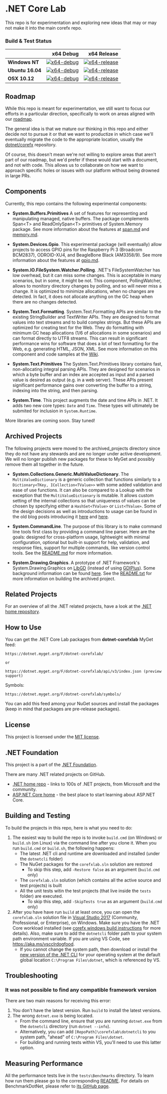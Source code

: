 # .NET Core Lab 

This repo is for experimentation and exploring new ideas that may or may not make it into the main corefx repo.

### Build & Test Status

|    | x64 Debug | x64 Release |
|:---|----------------:|------------------:|
|**Windows NT**|[![x64-debug](https://ci.dot.net/job/dotnet_corefxlab/job/master/job/windows_nt_debug/badge/icon)](https://ci.dot.net/job/dotnet_corefxlab/job/master/job/windows_nt_debug/lastCompletedBuild/testReport)|[![x64-release](https://ci.dot.net/job/dotnet_corefxlab/job/master/job/windows_nt_release/badge/icon)](https://ci.dot.net/job/dotnet_corefxlab/job/master/job/windows_nt_release/lastCompletedBuild/testReport)
|**Ubuntu 16.04**|[![x64-debug](https://ci.dot.net/job/dotnet_corefxlab/job/master/job/ubuntu16.04_debug/badge/icon)](https://ci.dot.net/job/dotnet_corefxlab/job/master/job/ubuntu16.04_debug/lastCompletedBuild/testReport)|[![x64-release](https://ci.dot.net/job/dotnet_corefxlab/job/master/job/ubuntu16.04_release/badge/icon)](https://ci.dot.net/job/dotnet_corefxlab/job/master/job/ubuntu16.04_release/lastCompletedBuild/testReport)
|**OSX 10.12**|[![x64-debug](https://ci.dot.net/job/dotnet_corefxlab/job/master/job/osx10.12_debug/badge/icon)](https://ci.dot.net/job/dotnet_corefxlab/job/master/job/osx10.12_debug/lastCompletedBuild/testReport)|[![x64-release](https://ci.dot.net/job/dotnet_corefxlab/job/master/job/osx10.12_release/badge/icon)](https://ci.dot.net/job/dotnet_corefxlab/job/master/job/osx10.12_release/lastCompletedBuild/testReport)

## Roadmap

While this repo is meant for experimentation, we still want to focus our efforts
in a particular direction, specifically to work on areas aligned with our
[roadmap](docs/roadmap.md).

The general idea is that we mature our thinking in this repo and either decide
not to pursue it or that we want to productize in which case we'll eventually
migrate the code to the appropriate location, usually the
[dotnet/corefx](https://github.com/dotnet/corefx) repository.

Of course, this doesn't mean we're not willing to explore areas that aren't part
of our roadmap, but we'd prefer if these would start with a document, and not
with code. This allows us to collaborate on how we want to approach specific
holes or issues with our platform without being drowned in large PRs.

## Components

Currently, this repo contains the following experimental components:

* **System.Buffers.Primitives**
A set of features for representing and manipulating managed, native buffers. The package complements Span\<T\> and ReadOnlySpan\<T\> primitives of System.Memory package. See more information about the features at [span.md](docs/specs/span.md) and [memory.md](docs/specs/memory.md).

* **System.Devices.Gpio**.
This experimental package (will eventually) allow projects to access GPIO pins for the Raspberry Pi 3 (Broadcom BCM2837), ODROID-XU4, and BeagleBone Black (AM3358/9). See more information about the features at [gpio.md](docs/specs/gpio.md).

* **System.IO.FileSystem.Watcher.Polling**. 
.NET's FileSystemWatcher has low overhead, but it can miss some changes. This is acceptable in many scenarios, but in some, it might be not. 
This component, PollingWatcher, allows to monitory directory changes by polling, and so will never miss a change. It is optimized to minimize 
allocations, when no changes are detected. In fact, it does not allocate anything on the GC heap when there are no changes detected.

* **System.Text.Formatting**. 
System.Text.Formatting APIs are similar to the existing StringBuilder and TextWriter APIs. 
They are designed to format values into text streams and to build complex strings. 
But these APIs are optimized for creating text for the Web. 
They do formatting with minimum GC heap allocations (1/6 of allocations in some scenarios) and can format directly to UTF8 streams. 
This can result in significant performance wins for software that does a lot of text formatting for the Web, e.g. generating HTML, JSON, XML. 
See more information on this component and code samples at the [Wiki](https://github.com/dotnet/corefxlab/wiki). 

* **System.Text.Primitives**
The System.Text.Primitives library contains fast, non-allocating integral parsing APIs. They are designed for scenarios in which a byte buffer
and an index are accepted as input and a parsed value is desired as output (e.g. in a web server). These APIs present significant performance gains
over converting the buffer to a string, indexing into the string, and then parsing.

* **System.Time**.
This project augments the date and time APIs in .NET.  It adds two new core types: `Date` and `Time`.
These types will ultimately be submited for inclusion in `System.Runtime`.

More libraries are coming soon. Stay tuned!

[blog post]: http://blogs.msdn.com/b/dotnet/archive/2014/11/12/net-core-is-open-source.aspx

## Archived Projects

The following projects were moved to the archived_projects directory since they do not have any stewards and are no longer under active development.
We will no longer publish new packages for these to MyGet and possibly remove them all together in the future.

* **System.Collections.Generic.MultiValueDictionary**.
The `MultiValueDictionary` is a generic collection that functions similarly to a `Dictionary<TKey, ICollection<TValue>>` with some added validation
and ease of use functions. It can also be compared to a Lookup with the exception that the `MultiValueDictionary` is mutable. It allows custom 
setting of the internal collections so that uniqueness of values can be chosen by specifying either a `HashSet<TValue>` or `List<TValue>`. Some of the
design decisions as well as introductions to usage can be found in the old blog posts introducing it [here](http://blogs.msdn.com/b/dotnet/archive/2014/06/20/would-you-like-a-multidictionary.aspx) and [here](http://blogs.msdn.com/b/dotnet/archive/2014/08/05/multidictionary-becomes-multivaluedictionary.aspx).

* **System.CommandLine**.
The purpose of this library is to make command line tools first class by providing a command line parser. Here are the goals: designed for cross-platform usage, lightweight with minimal configuration, optional but built-in support for help, validation, and response files, support for multiple commands, like version control tools. See the [README.md](archived_projects/src/System.CommandLine/README.md) for more information.

* **System.Drawing.Graphics**.
A prototype of .NET Framework's System.Drawing.Graphics on [LibGD](https://en.wikipedia.org/wiki/GD_Graphics_Library) (instead of using [GDIPlus](https://en.wikipedia.org/wiki/Graphics_Device_Interface)).  Some background information can be found [here](https://blogs.msdn.microsoft.com/dotnet/2017/01/19/net-core-image-processing/).  See the [README.txt](archived_projects/src/System.Drawing.Graphics/README.txt) for more information on building the archived project.

## Related Projects

For an overview of all the .NET related projects, have a look at the
[.NET home repository](https://github.com/Microsoft/dotnet).

## How to Use
You can get the .NET Core Lab packages from **dotnet-corefxlab** MyGet feed: 

```
https://dotnet.myget.org/F/dotnet-corefxlab/

or

https://dotnet.myget.org/F/dotnet-corefxlab/api/v3/index.json (preview support)
```

Symbols:
```
https://dotnet.myget.org/F/dotnet-corefxlab/symbols/
```

You can add this feed among your NuGet sources and install the packages (keep in mind that packages are pre-release packages).

## License

This project is licensed under the [MIT license](LICENSE).

## .NET Foundation

This project is a part of the [.NET Foundation].

[.NET Foundation]: http://www.dotnetfoundation.org/projects
[.NET Foundation forums]: http://forums.dotnetfoundation.org/

There are many .NET related projects on GitHub.

- [.NET home repo](https://github.com/Microsoft/dotnet) - links to 100s of .NET projects, from Microsoft and the community.
- [ASP.NET Core home](https://github.com/aspnet/home) - the best place to start learning about ASP.NET Core.

## Building and Testing

To build the projects in this repo, here is what you need to do:

1. The easiest way to build the repo is to invoke `build.cmd` (on Windows) or `build.sh` (on Linux) via the command line after you clone it. When you run `build.cmd` or `build.sh`, the following happens:
   - The latest .NET cli and runtime are downloaded and installed (under the `dotnetcli` folder)
   - The NuGet packages for the `corefxlab.sln` solution are restored
      - To skip this step, add `-Restore false` as an argument (`build.cmd` only)
   - The `corefxlab.sln` solution (which contains all the active source and test projects) is built
   - All the unit tests witin the test projects (that live inside the `tests` folder) are executed.
      - To skip this step, add `-SkipTests true` as an argument (`build.cmd` only)
2. After you have have run `build` at least once, you can open the `corefxlab.sln` solution file in [Visual Studio 2017](https://www.visualstudio.com/downloads/) (Community, Professional, or Enterprise), on Windows. Make sure you have the .NET Core workload installed (see [corefx windows build instructions](https://github.com/dotnet/corefx/blob/master/Documentation/building/windows-instructions.md) for more details). Also, make sure to add the `dotnetcli` folder path to your system path environment variable. If you are using VS Code, see https://aka.ms/vscclrdogfood.
   - If you cannot change the system path, then download or install the [new version of the .NET CLI](https://github.com/dotnet/cli#installers-and-binaries) for your operating system at the default global location `C:\Program Files\dotnet`, which is referenced by VS.

## Troubleshooting

### It was not possible to find any compatible framework version

There are two main reasons for receiving this error:

 1. You don't have the latest version. Run `build` to install the latest versions.
 2. The wrong `dotnet.exe` is being located. 
    - From the command line, ensure that you are running `dotnet.exe` from the  `dotnetcli` directory (run `dotnet --info`).
    - Alternatively, you can add `[RepoPath]\corefxlab\dotnetcli` to you system path, "ahead" of `C:\Program Files\dotnet`.
    - For building and running tests within VS, you'll need to use this latter option.

## Measuring Performance

All the performance tests live in the `tests\Benchmarks` directory. To learn how run them please go to the corresponding [README](tests/Benchmarks/README.md). For details on BenchmarkDotNet, please refer to [its GitHub page](https://github.com/dotnet/BenchmarkDotNet).
